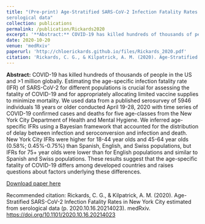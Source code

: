 ```yaml
---
title: "(Pre-print) Age-Stratified SARS-CoV-2 Infection Fatality Rates in New York City estimated from
serological data"
collection: publications
permalink: /publication/Rickards2020
excerpt: '**Abstract:** COVID-19 has killed hundreds of thousands of people in the US and >1 million globally. Estimating the age-specific infection fatality rate (IFR) of SARS-CoV-2 for different populations is crucial for assessing the fatality of COVID-19 and for appropriately allocating limited vaccine supplies to minimize mortality. We used data from a published serosurvey of 5946 individuals 18 years or older conducted April 19-28, 2020 with time series of COVID-19 confirmed cases and deaths for five age-classes from the New York City Department of Health and Mental Hygiene. We inferred age-specific IFRs using a Bayesian framework that accounted for the distribution of delay between infection and seroconversion and infection and death. New York City IFRs were higher for 18-44 year olds and 45-64 year olds (0.58%; 0.45%-0.75%) than Spanish, English, and Swiss populations, but IFRs for 75+ year olds were lower than for English populations and similar to Spanish and Swiss populations. These results suggest that the age-specific fatality of COVID-19 differs among developed countries and raises questions about factors underlying these differences.'
date: 2020-10-20
venue: 'medRxiv'
paperurl: 'http://chloerickards.github.io/files/Rickards_2020.pdf'
citation: 'Rickards, C. G., & Kilpatrick, A. M. (2020). Age-Stratified SARS-CoV-2 Infection Fatality Rates in New York City estimated from serological data (p. 2020.10.16.20214023). medRxiv. https://doi.org/10.1101/2020.10.16.20214023'
---
```

**Abstract:** COVID-19 has killed hundreds of thousands of people in the US and >1 million globally. Estimating the age-specific infection fatality rate (IFR) of SARS-CoV-2 for different populations is crucial for assessing the fatality of COVID-19 and for appropriately allocating limited vaccine supplies to minimize mortality. We used data from a published serosurvey of 5946 individuals 18 years or older conducted April 19-28, 2020 with time series of COVID-19 confirmed cases and deaths for five age-classes from the New York City Department of Health and Mental Hygiene. We inferred age-specific IFRs using a Bayesian framework that accounted for the distribution of delay between infection and seroconversion and infection and death. New York City IFRs were higher for 18-44 year olds and 45-64 year olds (0.58%; 0.45%-0.75%) than Spanish, English, and Swiss populations, but IFRs for 75+ year olds were lower than for English populations and similar to Spanish and Swiss populations. These results suggest that the age-specific fatality of COVID-19 differs among developed countries and raises questions about factors underlying these differences.

[Download paper here](http://chloerickards.github.io/files/Rickards_2020.pdf)

Recommended citation: Rickards, C. G., & Kilpatrick, A. M. (2020). Age-Stratified SARS-CoV-2 Infection Fatality Rates in New York City estimated from serological data (p. 2020.10.16.20214023). medRxiv. https://doi.org/10.1101/2020.10.16.20214023
